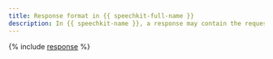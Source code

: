 ```yaml
---
title: Response format in {{ speechkit-full-name }}
description: In {{ speechkit-name }}, a response may contain the request execution result on success or error code and description on failure.
---
```



{% include [response](../../_includes/response-translate-speechkit.md) %}